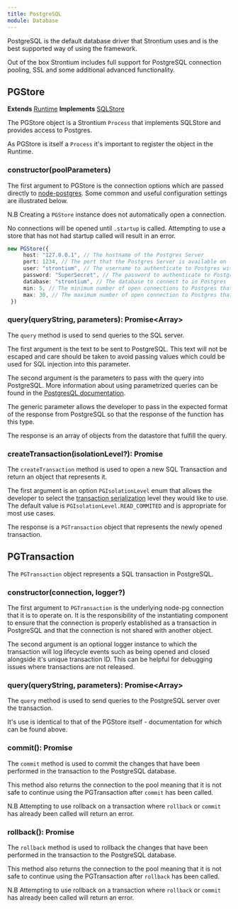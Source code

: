 ```yaml
---
title: PostgreSQL
module: Database
---
```


PostgreSQL is the default database driver that Strontium uses and is the best supported way of using the framework.

Out of the box Strontium includes full support for PostgreSQL connection pooling, SSL and some additional advanced functionality.

## PGStore

**Extends** [Runtime](/reference/framework/runtime)
**Implements** [SQLStore](/reference/database/core#SQLStore)

The PGStore object is a Strontium `Process` that implements SQLStore and provides access to Postgres.

As PGStore is itself a `Process` it's important to register the object in the Runtime. 

### constructor(poolParameters)

The first argument to PGStore is the connection options which are passed directly to [node-postgres](https://node-postgres.com/api/pool).
Some common and useful configuration settings are illustrated below.

N.B Creating a `PGStore` instance does not automatically open a connection. 

No connections will be opened until `.startup` is called.
Attempting to use a store that has not had startup called will result in an error. 

```typescript
new PGStore({
     host: "127.0.0.1", // The hostname of the Postgres Server
     port: 1234, // The port that the Postgres Server is available on 
     user: "strontium", // The username to authenticate to Postgres with
     password: "SuperSecret", // The password to authenticate to Postgres with
     database: "strontium", // The database to connect to in Postgres
     min: 5, // The minimum number of open connections to Postgres that should be in the Pool
     max: 30, // The maximum number of open connection to Postgres that should be in the Pool 
 })
 ```
 
### query<R>(queryString, parameters): Promise<Array<R>>

The `query` method is used to send queries to the SQL server.

The first argument is the text to be sent to PostgreSQL. This text will not be escaped and care should be taken to avoid
passing values which could be used for SQL injection into this parameter.

The second argument is the parameters to pass with the query into PostgreSQL. More information about using parametrized queries
can be found in the [PostgresQL documentation](https://www.postgresql.org/docs/9.5/xfunc-sql.html#XFUNC-SQL-FUNCTION-ARGUMENTS).

The generic parameter allows the developer to pass in the expected format of the response from PostgreSQL so that the response of the function has this type.

The response is an array of objects from the datastore that fulfill the query.

### createTransaction(isolationLevel?): Promise<PGTransaction>

The `createTransaction` method is used to open a new SQL Transaction and return an object that represents it.

The first argument is an option `PGIsolationLevel` enum that allows the developer to select the [transaction serialization](https://www.postgresql.org/docs/9.1/transaction-iso.html)
level they would like to use. The default value is `PGIsolationLevel.READ_COMMITED` and is appropriate for most use cases.

The response is a `PGTransaction` object that represents the newly opened transaction.

## PGTransaction

The `PGTransaction` object represents a SQL transaction in PostgreSQL.

### constructor(connection, logger?)

The first argument to `PGTransaction` is the underlying node-pg connection that it is to operate on.
It is the responsibility of the instantiating component to ensure that the connection is properly established as a transaction
in PostgreSQL and that the connection is not shared with another object.

The second argument is an optional logger instance to which the transaction will log lifecycle events such as being opened and closed alongside it's unique transaction ID. 
This can be helpful for debugging issues where transactions are not released. 

### query<R>(queryString, parameters): Promise<Array<R>>

The `query` method is used to send queries to the PostgreSQL server over the transaction. 

It's use is identical to that of the PGStore itself - documentation for which can be found above.

### commit(): Promise<void>

The `commit` method is used to commit the changes that have been performed in the transaction to the PostgreSQL database.

This method also returns the connection to the pool meaning that it is not safe to continue using the PGTransaction after `commit` has been called.

N.B Attempting to use rollback on a transaction where `rollback` or `commit` has already been called will return an error.

### rollback(): Promise<void>

The `rollback` method is used to rollback the changes that have been performed in the transaction to the PostgreSQL database.

This method also returns the connection to the pool meaning that it is not safe to continue using the PGTransaction after `rollback` has been called.

N.B Attempting to use rollback on a transaction where `rollback` or `commit` has already been called will return an error.
